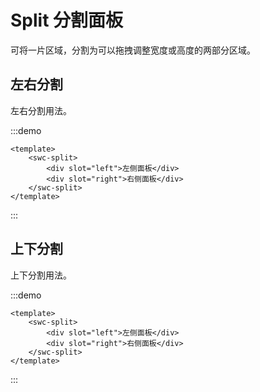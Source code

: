 # Split 分割面板

可将一片区域，分割为可以拖拽调整宽度或高度的两部分区域。

## 左右分割

左右分割用法。

:::demo
```vue
<template>
    <swc-split>
        <div slot="left">左侧面板</div>
        <div slot="right">右侧面板</div>
    </swc-split>
</template>
```
:::

## 上下分割

上下分割用法。

:::demo
```vue
<template>
    <swc-split>
        <div slot="left">左侧面板</div>
        <div slot="right">右侧面板</div>
    </swc-split>
</template>
```
:::
